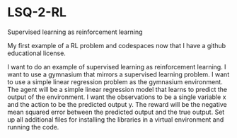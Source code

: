# LSQ-2-RL
Supervised learning as reinforcement learning

My first example of a RL problem and codespaces now that I have a github educational license.


I want to do an example of supervised learning as reinforcement learning. I want to use a gymnasium that mirrors a supervised learning problem. I want to use a simple linear regression problem as the gymnasium environment. The agent will be a simple linear regression model that learns to predict the output of the environment. I want the observations to be a single variable x and the action to be the predicted output y. The reward will be the negative mean squared error between the predicted output and the true output. Set up all additional files for installing the libraries in a virtual environment and running the code.
